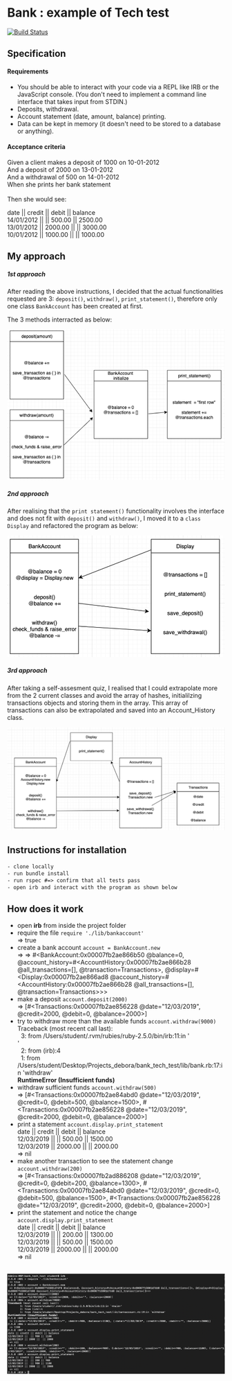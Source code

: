 # Bank : example of Tech test
[![Build Status](https://travis-ci.com/Debora38/Bank-tech-test.svg?branch=master)](https://travis-ci.com/Debora38/Bank-tech-test)
## Specification

#### Requirements
- You should be able to interact with your code via a REPL like IRB or the JavaScript console. (You don't need to implement a command line interface that takes input from STDIN.)
- Deposits, withdrawal.
- Account statement (date, amount, balance) printing.
- Data can be kept in memory (it doesn't need to be stored to a database or anything).

#### Acceptance criteria
Given a client makes a deposit of 1000 on 10-01-2012<br>
And a deposit of 2000 on 13-01-2012<br>
And a withdrawal of 500 on 14-01-2012<br>
When she prints her bank statement<br>
<br>
Then she would see:<br>

date || credit || debit || balance<br>
14/01/2012 || || 500.00 || 2500.00<br>
13/01/2012 || 2000.00 || || 3000.00<br>
10/01/2012 || 1000.00 || || 1000.00<br>

## My approach

##### 1st approach
After reading the above instructions, I decided that the actual functionalities requested are 3: `deposit()`, `withdraw()`, `print_statement()`, therefore only one class `BankAccount` has been created at first.

The 3 methods interracted as below:

<img src="https://github.com/Debora38/Bank-tech-test/blob/master/docs/Bank_model.png?raw=true">

##### 2nd approach
After realising that the `print statement()` functionality involves the interface and does not fit with `deposit()` and `withdraw()`, I moved it to a `class Display` and refactored the program as below:

<img src="https://github.com/Debora38/Bank-tech-test/blob/master/docs/bank%20model%20refactored.png?raw=true">

##### 3rd approach
After taking a self-assesment quiz, I realised that I could extrapolate more from the 2 current classes and avoid the array of hashes, initialilzing transactions objects and storing them in the array. This array of transactions can also be extrapolated and saved into an Account_History class.

<img src="https://github.com/Debora38/Bank-tech-test/blob/master/docs/Bank%20refactored%204%20classes.png?raw=true">

## Instructions for installation

```
- clone locally
- run bundle install
- run rspec #=> confirm that all tests pass
- open irb and interact with the program as shown below
```

## How does it work

- open **irb** from inside the project folder
- require the file `require './lib/bankaccount'`<br>
=> true
- create a bank account `account = BankAccount.new`<br>
=> => #<BankAccount:0x00007fb2ae866b50 @balance=0, @account_history=#<AccountHistory:0x00007fb2ae866b28 @all_transactions=[], @transaction=Transactions>, @display=#<Display:0x00007fb2ae866ad8 @account_history=#<AccountHistory:0x00007fb2ae866b28 @all_transactions=[], @transaction=Transactions>>>
- make a deposit `account.deposit(2000)`<br>
=> [#<Transactions:0x00007fb2ae856228 @date="12/03/2019", @credit=2000, @debit=0, @balance=2000>] 
- try to withdraw more than the available funds `account.withdraw(9000)`<br>
Traceback (most recent call last):<br>
        &nbsp; 3: from /Users/student/.rvm/rubies/ruby-2.5.0/bin/irb:11:in '<main>'<br>
        &nbsp; 2: from (irb):4<br>
        &nbsp;  1: from /Users/student/Desktop/Projects_debora/bank_tech_test/lib/bank.rb:17:in 'withdraw'<br>
**RuntimeError (Insufficient funds)**<br>
- withdraw sufficient funds `account.withdraw(500)`<br>
 => [#<Transactions:0x00007fb2ae84abd0 @date="12/03/2019", @credit=0, @debit=500, @balance=1500>, #<Transactions:0x00007fb2ae856228 @date="12/03/2019", @credit=2000, @debit=0, @balance=2000>] 
- print a statement `account.display.print_statement`<br>
 date || credit || debit || balance<br>
12/03/2019 ||  || 500.00 || 1500.00<br>
12/03/2019 || 2000.00 ||  || 2000.00<br>
 => nil<br>
- make another transaction to see the statement change `account.withdraw(200)`<br>
 => [#<Transactions:0x00007fb2ad886208 @date="12/03/2019", @credit=0, @debit=200, @balance=1300>, #<Transactions:0x00007fb2ae84abd0 @date="12/03/2019", @credit=0, @debit=500, @balance=1500>, #<Transactions:0x00007fb2ae856228 @date="12/03/2019", @credit=2000, @debit=0, @balance=2000>] 
- print the statement and notice the change `account.display.print_statement`<br>
date || credit || debit || balance<br>
12/03/2019 ||  || 200.00 || 1300.00<br>
12/03/2019 ||  || 500.00 || 1500.00<br>
12/03/2019 || 2000.00 ||  || 2000.00<br>
 => nil<br>
<br>
<img src="https://github.com/Debora38/Bank-tech-test/blob/master/docs/Bank%20program%203.png?raw=true">
